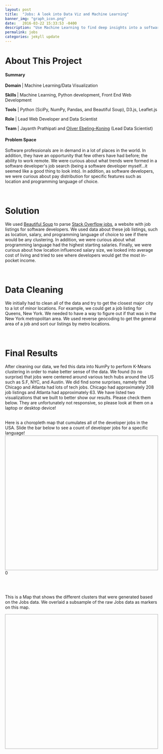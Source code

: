 ```yaml
---
layout: post
title:  "Jobs: A look into Data Viz and Machine Learning"
banner_img: "graph_icon.png"
date:   2016-03-22 15:33:53 -0400
description: "Use Machine Learning to find deep insights into a software developer's job search"
permalink: jobs
categories: jekyll update
---
```



<script type='text/javascript' src='http://cdn.leafletjs.com/leaflet-0.7.2/leaflet.js?2'></script>
<link rel="stylesheet" href="http://cdn.leafletjs.com/leaflet-0.7.3/leaflet.css" />

<script type="text/javascript" src="{{ "/js/dragdealer.min.js" | prepend: site.baseurl }}"></script>

<link href="{{ "/css/dragdealer.css" | prepend: site.baseurl }}" type="text/css" rel="stylesheet">


<link href="{{ "/css/graph.css" | prepend: site.baseurl }}" type="text/css" rel="stylesheet">









# About This Project

<div class="row" style="margin-left:0px; margin-right:0px;">
	    <div class="col-sm-6">
            <h4> Summary </h4> 
            <p><b>Domain </b>| Machine Learning/Data Visualization </p> 
            <p><b>Skills </b>| Machine Learning, Python development, Front End Web Development </p>
            <p><b>Tools</b> | Python (SciPy, NumPy, Pandas, and Beautiful Soup), D3.js, Leaflet.js</p> 
            <p><b>Role</b> | Lead Web Developer and Data Scientist</p>
            <p><b>Team</b> | Jayanth Prathipati and <a href="http://oliverek.com">Oliver Ebeling-Koning</a> (Lead Data Scientist) </p> 
          </div>
          <div class="col-sm-6">
          <h4>Problem Space</h4>
          <p>Software professionals are in demand in a lot of places in the world. In addition, they have an opportunity that few others have had before; the ability to work remote. We were curious about what trends were formed in a software developer's job search (being a software developer myself...it seemed like a good thing to look into). In addition, as software developers, we were curious about pay distribution for specific features such as location and programming language of choice. </p>
          </div>
</div>

<br> 

# Solution

We used [Beautiful Soup](https://www.crummy.com/software/BeautifulSoup/) to parse [Stack Overflow jobs](http://stackoverflow.com/jobs), a website with job listings for software developers. We used data about these job listings, such as location, salary, and programming language of choice to see if there would be any clustering. In addition, we were curious about what programming language had the highest starting salaries. Finally, we were curious about how location influenced salary size, we looked into average cost of living and tried to see where developers would get the most in-pocket income. 

<br> 

# Data Cleaning 

We initially had to clean all of the data and try to get the closest major city to a lot of minor locations. For example, we could get a job listing for Queens, New York. We needed to have a way to figure out if that was in the New York metropolitan area. We used reverse geocoding to get the general area of a job and sort our listings by metro locations. 

<br> 

# Final Results

After cleaning our data, we fed this data into NumPy to perform K-Means clustering in order to make better sense of the data. We found (to no surprise)
that jobs were centered around various tech hubs around the US such as S.F, NYC, and Austin. We did find some surprises, namely that Chicago and Atlanta had lots of tech jobs. Chicago had approximately 208 job listings and Atlanta had approximately 63. We have listed two visualizations that we built to better show our results. Please check them below. They are unfortunately not responsive, so please look at them on a laptop or desktop device!  

<br> 
Here is a choropleth map that cumulates all of the developer jobs in the USA. Slide the bar below to see a count of developer jobs for a specific language!

<div id="map" style="height: 440px; border: 1px solid #AAA;"></div>
<div id="just-a-slider" class="dragdealer" style="width: 800px">
<div class="handle red-bar" style="">
    <span class="value">0</span>
</div>
</div>
<p> <br> <br> </p>


<p>This is a Map that shows the different clusters that were generated based on the Jobs data. We overlaid a subsample of the raw Jobs data as markers on this map.</p>
<div id="map2" style="height: 440px; border: 1px solid #AAA;"></div>












<script type="text/javascript" src="{{ "/jsons/us-states_stackoverflow.js" | prepend: site.baseurl }}"></script>
<script type="text/javascript" src="{{ "/jsons/us-c.js" | prepend: site.baseurl }}"></script>
<script type="text/javascript" src="{{ "/jsons/us-csharp.js" | prepend: site.baseurl }}"></script>

<script type="text/javascript" src="{{ "/jsons/us-c++.js" | prepend: site.baseurl }}"></script>

<script type="text/javascript" src="{{ "/jsons/us-c++.js" | prepend: site.baseurl }}"></script>
<script type="text/javascript" src="{{ "/jsons/us-java.js" | prepend: site.baseurl }}"></script>
<script type="text/javascript" src="{{ "/jsons/us-objective-c.js" | prepend: site.baseurl }}"></script>
<script type="text/javascript" src="{{ "/jsons/us-perl.js" | prepend: site.baseurl }}"></script>
<script type="text/javascript" src="{{ "/jsons/us-python.js" | prepend: site.baseurl }}"></script>
<script type="text/javascript" src="{{ "/jsons/us-r.js" | prepend: site.baseurl }}"></script>
<script type="text/javascript" src="{{ "/jsons/us-ruby.js" | prepend: site.baseurl }}"></script>
<script type="text/javascript" src="{{ "/jsons/us-ruby+on+rails.js" | prepend: site.baseurl }}"></script>

<script type="text/javascript" src="{{ "/jsons/markers.js" | prepend: site.baseurl }}"></script>
<script type="text/javascript" src="{{ "/jsons/markers-2.js" | prepend: site.baseurl }}"></script>
<script type="text/javascript" src="{{ "/jsons/leaf-demo.js" | prepend: site.baseurl }}"></script>
<script type="text/javascript" src="{{ "/jsons/d3_demo.js" | prepend: site.baseurl }}"></script>







